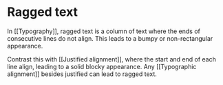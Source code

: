 # Ragged text
In [[Typography]], ragged text is a column of text where the ends of consecutive lines do not align. This leads to a bumpy or non-rectangular appearance.

Contrast this with [[Justified alignment]], where the start and end of each line align, leading to a solid blocky appearance. Any [[Typographic alignment]] besides justified can lead to ragged text.